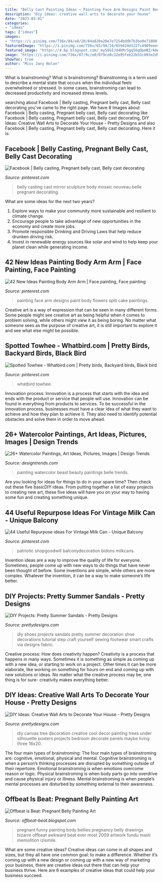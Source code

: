 ```yaml
---
title: "Belly Cast Painting Ideas ~ Painting Face Arm Designs Paint Body Flowers Split Cake Paintings"
description: "Diy ideas: creative wall arts to decorate your house"
date: "2023-03-01"
categories:
- "ideas"
tags: ["ideas"]
images:
- "https://i.pinimg.com/736x/84/a8/20/84a820a20e7e7154bddb7b3ba9e71800.jpg"
featuredImage: "https://i.pinimg.com/736x/65/94/24/659424d322fc4909eeecb331ee033e85--belly-cast-ideas-belly-casting.jpg"
featured_image: "https://4.bp.blogspot.com/_my5OGIJd4kM/Sgq56gQpmBI/AAAAAAAAFSc/ORwqOofbCkw/s400/Pregnant_Belly_Art-009.jpg"
image: "https://i.pinimg.com/736x/07/9c/e0/079ce0c32e95feb22b53c093e2d97947--birds.jpg"
ShowToc: true
author: "Miss Jany Nolan"
---
```



What is brainstroming?
What is brainstroming? Brainstroming is a term used to describe a mental state that occurs when the individual feels overwhelmed or stressed. In some cases, brainstroming can lead to decreased productivity and increased stress levels.

	

		
searching about Facebook | Belly casting, Pregnant belly cast, Belly cast decorating you've came to the right page. We have 8 Images about Facebook | Belly casting, Pregnant belly cast, Belly cast decorating like Facebook | Belly casting, Pregnant belly cast, Belly cast decorating, DIY Ideas: Creative Wall Arts to Decorate Your House - Pretty Designs and also Facebook | Belly casting, Pregnant belly cast, Belly cast decorating. Here it is:
		
    
## Facebook | Belly Casting, Pregnant Belly Cast, Belly Cast Decorating

<img loading=lazy src="https://i.pinimg.com/736x/65/94/24/659424d322fc4909eeecb331ee033e85--belly-cast-ideas-belly-casting.jpg" onerror="this.onerror=null;this.src='https://tse1.mm.bing.net/th?id=OIP.ru3xmYegDhb7ava3zI1q-QHaJ4&amp;pid=15.1';" alt="Facebook | Belly casting, Pregnant belly cast, Belly cast decorating">

_Source: pinterest.com_

>belly casting cast mirror sculpture body mosaic nouveau belle pregnant decorating. 

	

What are some ideas for the next two years?
1. Explore ways to make your community more sustainable and resilient to climate change.
2. Encourage people to take advantage of new opportunities in the economy and create more jobs.
3. Promote responsible Drinking and Driving Laws that help reduce drunken driving risk.
4. Invest in renewable energy sources like solar and wind to help keep your planet clean while generating income.

    
## 42 New Ideas Painting Body Arm Arm | Face Painting, Face Painting

<img loading=lazy src="https://i.pinimg.com/736x/84/a8/20/84a820a20e7e7154bddb7b3ba9e71800.jpg" onerror="this.onerror=null;this.src='https://tse1.mm.bing.net/th?id=OIP.iEJ4t4zEEPY_WHR0hrWDuAAAAA&amp;pid=15.1';" alt="42 New Ideas Painting Body Arm Arm | Face painting, Face painting">

_Source: pinterest.com_

>painting face arm designs paint body flowers split cake paintings. 

	

Creative art is a way of expression that can be seen in many different forms. Some people might see creative art as being helpful when it comes to problem solving, while others might view it as being boring. No matter what someone sees as the purpose of creative art, it is still important to explore it and see what else might be possible.

    
## Spotted Towhee - Whatbird.com | Pretty Birds, Backyard Birds, Black Bird

<img loading=lazy src="https://i.pinimg.com/736x/07/9c/e0/079ce0c32e95feb22b53c093e2d97947--birds.jpg" onerror="this.onerror=null;this.src='https://tse1.mm.bing.net/th?id=OIP.sccSZ0v4lpfblVmPjP3QNwHaJQ&amp;pid=15.1';" alt="Spotted Towhee - Whatbird.com | Pretty birds, Backyard birds, Black bird">

_Source: pinterest.com_

>whatbird towhee. 

	

Innovation process:
Innovation is a process that starts with the idea and ends with the product or service that people will use. Innovation can be found in everything from products to services. To be successful in the innovation process, businesses must have a clear idea of what they want to achieve and how they plan to achieve it. They also need to identify potential obstacles and solve them in order to move ahead.

    
## 26+ Watercolor Paintings, Art Ideas, Pictures, Images | Design Trends

<img loading=lazy src="https://images.designtrends.com/wp-content/uploads/2016/03/08110822/Beauty-and-the-Beast-Watercolor-Painting.jpg" onerror="this.onerror=null;this.src='https://tse1.mm.bing.net/th?id=OIP.bAKgtD541jTremUnsToBIAHaJ4&amp;pid=15.1';" alt="26+ Watercolor Paintings, Art Ideas, Pictures, Images | Design Trends">

_Source: designtrends.com_

>painting watercolor beast beauty paintings belle trends. 

	

Are you looking for ideas for things to do in your spare time? Then check out these five basicDIY ideas. From putting together a list of easy projects to creating new art, these five ideas will have you on your way to having some fun and creating something unique.

    
## 44 Useful Repurpose Ideas For Vintage Milk Can - Unique Balcony

<img loading=lazy src="https://i.pinimg.com/736x/c3/08/53/c3085302ecde6736343d7f76e6fec388.jpg" onerror="this.onerror=null;this.src='https://tse2.mm.bing.net/th?id=OIP.k0IqXZyTJZAeANNowNRtIgHaLx&amp;pid=15.1';" alt="44 Useful Repurpose ideas For Vintage Milk Can - Unique Balcony">

_Source: pinterest.com_

>patriotic shopgoodwill balconydecoration bidons milkcans. 

	

Invention ideas are a way to improve the quality of life for everyone. Sometimes, people come up with new ways to do things that have never been thought of before. Some inventions are simple, while others are more complex. Whatever the invention, it can be a way to make someone’s life better.

    
## DIY Projects: Pretty Summer Sandals - Pretty Designs

<img loading=lazy src="http://www.prettydesigns.com/wp-content/uploads/2014/08/DIY-Shoes.jpg" onerror="this.onerror=null;this.src='https://tse3.mm.bing.net/th?id=OIP.OONHGZRuDv2J363PAnxzPQHaPs&amp;pid=15.1';" alt="DIY Projects: Pretty Summer Sandals - Pretty Designs">

_Source: prettydesigns.com_

>diy shoes projects sandals pretty summer decoration shoe decorations tutorial step craft yourself sewing footwear smart crafts via designs fabric. 

	

Creative process: How does creativity happen?
Creativity is a process that happens in many ways. Sometimes it is something as simple as coming up with a new idea, or starting to work on a project. Other times it can be more elaborate, like working on something for hours on end and coming up with new solutions or ideas. No matter what the creative process may be, one thing is for sure- creativity makes everything better.

    
## DIY Ideas: Creative Wall Arts To Decorate Your House - Pretty Designs

<img loading=lazy src="http://www.prettydesigns.com/wp-content/uploads/2014/04/Wall-Canvas-Art.jpg" onerror="this.onerror=null;this.src='https://tse3.mm.bing.net/th?id=OIP.Z4v_TNCr45ue1DQWEHWXpAHaJ3&amp;pid=15.1';" alt="DIY Ideas: Creative Wall Arts to Decorate Your House - Pretty Designs">

_Source: prettydesigns.com_

>diy canvas tree decoration creative cool decor painting trees under silhouette posters projects bedroom decorate panels maybe living three 16x20. 

	

The four main types of brainstroming:
The four main types of brainstroming are: cognitive, emotional, physical and mental. Cognitive brainstroming is when a person’s thinking processes are disrupted by something outside of their repertoire. Emotional brainstroming is when emotions overcome reason or logic. Physical brainstroming is when body parts go into overdrive and cause physical injury or illness. Mental brainstroming is when people’s mental processes are disturbed by something external to their awareness.

    
## Offbeat Is Beat: Pregnant Belly Painting Art

<img loading=lazy src="https://4.bp.blogspot.com/_my5OGIJd4kM/Sgq56gQpmBI/AAAAAAAAFSc/ORwqOofbCkw/s400/Pregnant_Belly_Art-009.jpg" onerror="this.onerror=null;this.src='https://tse4.mm.bing.net/th?id=OIP.AHNm5aV4YTIzniD81q9SuQHaLk&amp;pid=15.1';" alt="Offbeat is Beat: Pregnant Belly Painting Art">

_Source: offbeat-beat.blogspot.com_

>pregnant funny painting body bellies pregnancy belly drawings bizarre offbeat awkward beat ever most 2009 artwork fundu masti memolition izismile. 

	

What are some creative ideas?
Creative ideas can come in all shapes and sizes, but they all have one common goal: to make a difference. Whether it’s coming up with a new design or coming up with a new way of marketing your business, there are creative ideas out there that can help your business thrive. Here are 6 examples of creative ideas that could help your business succeed.

